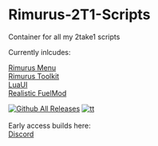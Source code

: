 # Rimurus-2T1-Scripts
Container for all my 2take1 scripts 

Currently inlcudes:

[Rimurus Menu](https://github.com/Rimmuru/Rimurus-2T1-Scripts/tree/main/Rimurus%20Scripts/Rimurus%20Menu)<br/>
[Rimurus Toolkit](https://github.com/Rimmuru/Rimurus-2T1-Scripts/tree/main/Rimurus%20Scripts/Rimurus%20Toolkit)<br/>
[LuaUI](https://github.com/Rimmuru/Rimurus-2T1-Scripts/tree/main/Rimurus%20Scripts/LuaUI)<br/>
[Realistic FuelMod](https://github.com/Rimmuru/Rimurus-2T1-Scripts/tree/main/Rimurus%20Scripts/FuelMod)

[![Github All Releases](https://img.shields.io/github/downloads/Rimmuru/Rimurus-2T1-Scripts/total.svg)]()  [![tt](https://img.shields.io/github/stars/Rimmuru/Rimurus-2T1-Scripts?style=flat-square)]()
<br><br>
Early access builds here:<br>
[Discord](https://discord.gg/jD2TanwYTC)
